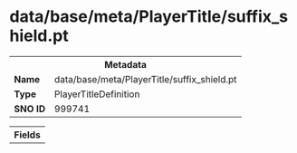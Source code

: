 <h1>data/base/meta/PlayerTitle/suffix_shield.pt</h1><table><tr><th colspan="100%">Metadata</th></tr><tr><td><b>Name</b></td><td>data/base/meta/PlayerTitle/suffix_shield.pt</td></tr><tr><td><b>Type</b></td><td>PlayerTitleDefinition</td></tr><tr><td><b>SNO ID</b></td><td>999741</td></tr></table>

<table><tr><th colspan="100%">Fields</th></tr></table>

